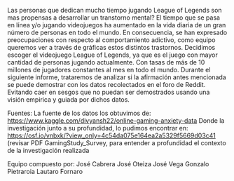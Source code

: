 Las personas que dedican mucho tiempo jugando League of Legends son mas propensas a desarrollar un transtorno mental?
El tiempo que se pasa en línea y/o jugando videojuegos ha aumentado en la vida diaria de un gran número de personas en todo el mundo. En consecuencia, se han expresado preocupaciones con respecto al comportamiento adictivo, como equipo queremos ver a través de gráficas estos distintos trastornos. Decidimos escoger el videojuego League of Legends, ya que es el juego con mayor cantidad de personas jugando actualmente. Con tasas de más de 10 millones de jugadores constantes al mes en todo el mundo. Durante el siguiente informe, trataremos de analizar si la afirmación antes mencionada se puede demostrar con los datos recolectados en el foro de Reddit. Evitando caer en sesgos que no puedan ser demostrados usando una visión empirica y guiada por dichos datos.

Fuentes: La fuente de los datos los obtuvimos de: https://www.kaggle.com/divyansh22/online-gaming-anxiety-data
Donde la investigación junto a su profundidad, lo pudimos encontrar en: https://osf.io/vnbxk/?view_only=4c54da075e164ea2a5329f5669d03c41 (revisar PDF GamingStudy_Survey, para entender a profundidad el contexto de la investigación realizada

Equipo compuesto por:
José Cabrera
José Oteiza
José Vega
Gonzalo Pietraroia
Lautaro Fornaro

